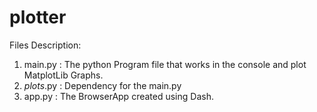 # plotter

Files Description:

1) main.py : The python Program file that works in the console and plot MatplotLib Graphs.
2) _plots_.py : Dependency for the main.py
3) app.py  : The BrowserApp created using Dash.
